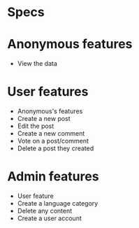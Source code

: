 # Specs

# Anonymous features

- View the data

# User features

- Anonymous's features
- Create a new post
- Edit the post
- Create a new comment
- Vote on a post/comment
- Delete a post they created

# Admin features

- User feature
- Create a language category
- Delete any content
- Create a user account
